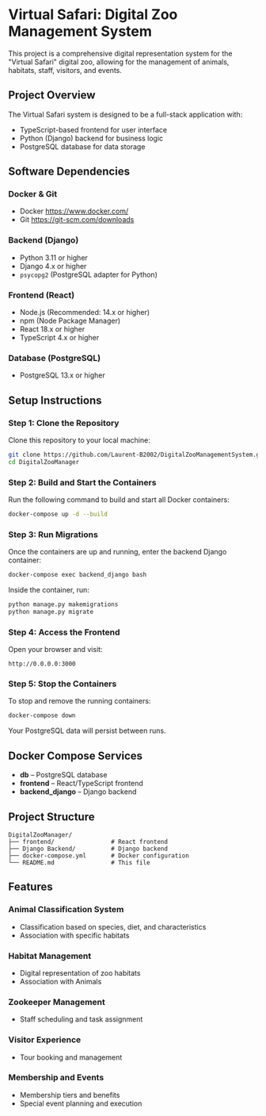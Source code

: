 # Virtual Safari: Digital Zoo Management System

This project is a comprehensive digital representation system for the "Virtual Safari" digital zoo, allowing for the management of animals, habitats, staff, visitors, and events.

## Project Overview

The Virtual Safari system is designed to be a full-stack application with:
- TypeScript-based frontend for user interface
- Python (Django) backend for business logic
- PostgreSQL database for data storage

## Software Dependencies

### Docker & Git
* Docker https://www.docker.com/
* Git https://git-scm.com/downloads

### Backend (Django)
* Python 3.11 or higher
* Django 4.x or higher
* `psycopg2` (PostgreSQL adapter for Python)

### Frontend (React)
* Node.js (Recommended: 14.x or higher)
* npm (Node Package Manager)
* React 18.x or higher
* TypeScript 4.x or higher

### Database (PostgreSQL)
* PostgreSQL 13.x or higher

## Setup Instructions

### Step 1: Clone the Repository
Clone this repository to your local machine:

```bash
git clone https://github.com/Laurent-B2002/DigitalZooManagementSystem.git
cd DigitalZooManager
```

### Step 2: Build and Start the Containers
Run the following command to build and start all Docker containers:

```bash
docker-compose up -d --build
```

### Step 3: Run Migrations
Once the containers are up and running, enter the backend Django container:

```bash
docker-compose exec backend_django bash
```

Inside the container, run:

```bash
python manage.py makemigrations
python manage.py migrate
```

### Step 4: Access the Frontend
Open your browser and visit:

```
http://0.0.0.0:3000
```

### Step 5: Stop the Containers
To stop and remove the running containers:

```bash
docker-compose down
```

Your PostgreSQL data will persist between runs.

## Docker Compose Services

* **db** – PostgreSQL database
* **frontend** – React/TypeScript frontend
* **backend_django** – Django backend

## Project Structure

```
DigitalZooManager/
├── frontend/                # React frontend
├── Django Backend/          # Django backend
├── docker-compose.yml       # Docker configuration
└── README.md                # This file
```

## Features

### Animal Classification System
- Classification based on species, diet, and characteristics
- Association with specific habitats

### Habitat Management
- Digital representation of zoo habitats
- Association with Animals

### Zookeeper Management
- Staff scheduling and task assignment

### Visitor Experience
- Tour booking and management

### Membership and Events
- Membership tiers and benefits
- Special event planning and execution